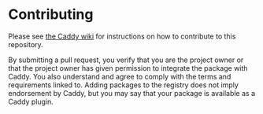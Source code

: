 Contributing 
=============

Please see [the Caddy wiki](https://github.com/mholt/caddy/wiki/Publishing-a-Plugin-to-the-Download-Page) for instructions on how to contribute to this repository.

By submitting a pull request, you verify that you are the project owner or that the project owner has given permission to integrate the package with Caddy. You also understand and agree to comply with the terms and requirements linked to. Adding packages to the registry does not imply endorsement by Caddy, but you may say that your package is available as a Caddy plugin.
